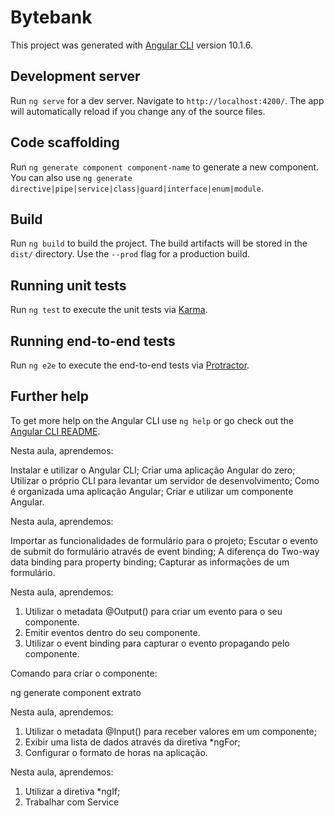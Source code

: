 # Bytebank

This project was generated with [Angular CLI](https://github.com/angular/angular-cli) version 10.1.6.

## Development server

Run `ng serve` for a dev server. Navigate to `http://localhost:4200/`. The app will automatically reload if you change any of the source files.

## Code scaffolding

Run `ng generate component component-name` to generate a new component. You can also use `ng generate directive|pipe|service|class|guard|interface|enum|module`.

## Build

Run `ng build` to build the project. The build artifacts will be stored in the `dist/` directory. Use the `--prod` flag for a production build.

## Running unit tests

Run `ng test` to execute the unit tests via [Karma](https://karma-runner.github.io).

## Running end-to-end tests

Run `ng e2e` to execute the end-to-end tests via [Protractor](http://www.protractortest.org/).

## Further help

To get more help on the Angular CLI use `ng help` or go check out the [Angular CLI README](https://github.com/angular/angular-cli/blob/master/README.md).


Nesta aula, aprendemos:

Instalar e utilizar o Angular CLI;
Criar uma aplicação Angular do zero;
Utilizar o próprio CLI para levantar um servidor de desenvolvimento;
Como é organizada uma aplicação Angular;
Criar e utilizar um componente Angular.

Nesta aula, aprendemos:

Importar as funcionalidades de formulário para o projeto;
Escutar o evento de submit do formulário através de event binding;
A diferença do Two-way data binding para property binding;
Capturar as informações de um formulário.

Nesta aula, aprendemos:

1. Utilizar o metadata @Output() para criar um evento para o seu componente.
2. Emitir eventos dentro do seu componente.
3. Utilizar o event binding para capturar o evento propagando pelo componente.

Comando para criar o componente:

ng generate component extrato

Nesta aula, aprendemos:

1. Utilizar o metadata @Input() para receber valores em um componente;
2. Exibir uma lista de dados através da diretiva *ngFor;
3. Configurar o formato de horas na aplicação.

Nesta aula, aprendemos:

1. Utilizar a diretiva *ngIf;
2. Trabalhar com Service
